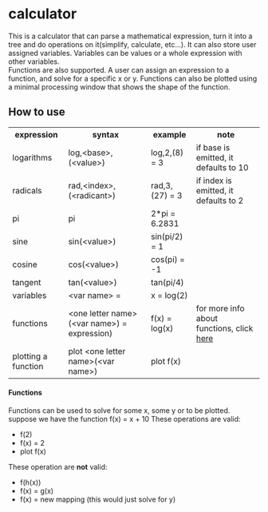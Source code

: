 <h1>calculator</h1>
<p>
    This is a calculator that can parse a mathematical expression, turn it into a tree
    and do operations on it(simplify, calculate, etc...).
    It can also store user assigned variables. Variables can be values or a whole expression with other variables.<br>
    Functions are also supported. A user can assign an expression to a function, and solve for a specific x or y.
    Functions can also be plotted using a minimal processing window that shows the shape of the function. 
</p>

<h2>How to use</h2>
<table>
        <tr>
            <th>expression</th>
            <th>syntax</th>
            <th>example</th>
            <th>note</th>
        </tr>
        <tr>
            <td>logarithms</td>
            <td>log,&lt;base&gt;,(&lt;value&gt;)</td>
            <td>log,2,(8) = 3</td>
            <td>if base is emitted, it defaults to 10</td>
        </tr>
        <tr>
            <td>radicals</td>
            <td>rad,&lt;index&gt;,(&lt;radicant&gt;)</td>
            <td>rad,3,(27) = 3</td>
            <td>if index is emitted, it defaults to 2</td>
        </tr>
        <tr>
            <td>pi</td>
            <td>pi</td>
            <td>2*pi = 6.2831 </td>
            <td></td>
        </tr>
        <tr>
            <td>sine</td>
            <td>sin(&lt;value&gt;)</td>
            <td>sin(pi/2) = 1</td>
            <td></td>
        </tr>
        <tr>
            <td>cosine</td>
            <td>cos(&lt;value&gt;)</td>
            <td>cos(pi) = -1</td>
            <td></td>
        </tr>
        <tr>
            <td>tangent</td>
            <td>tan(&lt;value&gt;)</td>
            <td>tan(pi/4)</td>
            <td></td>
        </tr>
        <tr>
            <td>variables</td>
            <td>&lt;var name&gt; =</td>
            <td>x = log(2)</td>
            <td></td>
        </tr>
            <td>functions</td>
            <td>&lt;one letter name&gt;(&lt;var name&gt;) = expression)</td>
            <td>f(x) = log(x)</td>
            <td>for more info about functions, click <a href="#functions">here</a></td>
        </tr>
        <tr>
            <td>plotting a function</td>
            <td>plot &lt;one letter name&gt;(&lt;var name&gt;)</td>
            <td>plot f(x)</td>
            <td></td>
        </tr>

</table>
<h4 id="functions">Functions</h4>
<p>
Functions can be used to solve for some x, some y or to be plotted. <br>
suppose we have the function f(x) = x + 10
These operations are valid:<br>
</p>
<ul>
<li>f(2)</li>
<li>f(x) = 2</li>
<li>plot f(x)</li>
</ul>
<p>These operation are <b>not</b> valid:<br></p>
<ul>
<li>f(h(x))</li>
<li>f(x) = g(x)</li>
<li>f(x) = new mapping (this would just solve for y)</li>
</ul>
    

